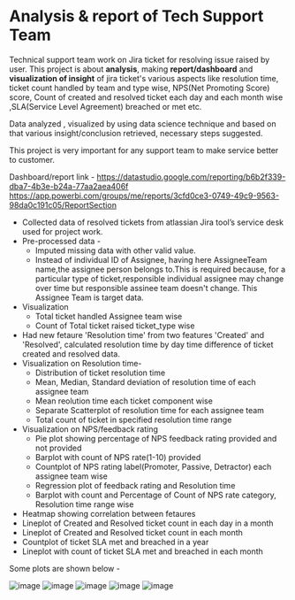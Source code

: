 # Analysis & report of Tech Support Team

Technical support team work on Jira ticket for resolving issue raised by user. This project is about **analysis**, making **report/dashboard** and **visualization of insight** of jira ticket's various aspects like resolution time, ticket count handled by team and type wise, NPS(Net Promoting Score) score, Count of created and resolved ticket each day and each month wise ,SLA(Service Level Agreement) breached or met etc.

Data analyzed , visualized by using data science technique and based on that various insight/conclusion retrieved, necessary steps suggested. 

This project is very important for any support team to make service better to customer. 

Dashboard/report link - 
https://datastudio.google.com/reporting/b6b2f339-dba7-4b3e-b24a-77aa2aea406f
https://app.powerbi.com/groups/me/reports/3cfd0ce3-0749-49c9-9563-98da0c191c05/ReportSection


* Collected data of resolved tickets from atlassian Jira tool’s service desk used for project work.
* Pre-processed data -
  * Imputed missing data with other valid value.
  * Instead of individual ID of Assignee, having here AssigneeTeam name,the assignee person belongs to.This is required because, for a particular type of ticket,responsible      individual assignee may change over time but responsible assinee team doesn't change. This Assignee Team is target data.
* Visualization 
  * Total ticket handled Assignee team wise 
  * Count of Total ticket raised ticket_type wise 
* Had new fetaure 'Resolution time' from two features 'Created' and 'Resolved', calculated resolution time by day time difference of ticket created and resolved data.
* Visualization on Resolution time- 
  * Distribution of ticket resolution time   
  * Mean, Median, Standard deviation of resolution time of each assignee team    
  * Mean reolution time each ticket component wise
  * Separate Scatterplot of resolution time for each assignee team
  * Total count of ticket in specified resolution time range
* Visualization on NPS/feedback rating  
  * Pie plot showing percentage of NPS feedback rating provided and not provided 
  * Barplot with count of NPS rate(1-10) provided
  * Countplot of NPS rating label(Promoter, Passive, Detractor) each assignee team wise 
  * Regression plot of feedback rating and Resolution time 
  * Barplot with count and Percentage of Count of NPS rate category, Resolution time range wise
* Heatmap showing correlation between fetaures 
* Lineplot of Created and Resolved ticket count in each day in a month 
* Lineplot of Created and Resolved ticket count in each month 
* Countplot of ticket SLA met and breached in a year 
* Lineplot with count of ticket SLA met and breached in each month

Some plots are shown below - 

![image](https://user-images.githubusercontent.com/77465776/159096016-bedcd9d4-837e-4082-978f-584e40f76cea.png)
![image](https://user-images.githubusercontent.com/77465776/159981281-68b6327f-713a-4f21-a0db-15a51cdfb768.png)
![image](https://user-images.githubusercontent.com/77465776/159981769-2d6e5c69-a4ef-48a4-87ec-66ca5140b5c5.png)
![image](https://user-images.githubusercontent.com/77465776/159981974-80e9029d-4e3f-4774-b916-f22a2e63733f.png)
![image](https://user-images.githubusercontent.com/77465776/159982122-98f9e9ec-5358-4cfa-869d-91a7c546b28b.png)



